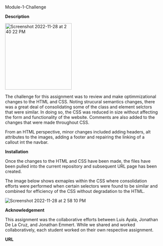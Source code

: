 
Module-1-Challenge

**Description**

<img width="218" alt="Screenshot 2022-11-28 at 2 40 22 PM" src="https://user-images.githubusercontent.com/112414393/204377411-4518c37b-d261-4017-ab4b-12b9b0631c37.png">

The challenge for this assignment was to review and make optimmizational changes to the HTML and CSS. Noting strucural semantics changes, there was a great deal of consolidating some of the class and element selctors that were similar. In doing so, the CSS was reduced in size without affecting the form and functionality of the website. Comments are also added to the changes that were made throughout CSS. 

From an HTML perspective, minor changes included adding headers, alt attributes to the images, adding a footer and repairing the linking of a callout int the navbar.

**Installation**

Once the changes to the HTML and CSS have been made, the files have been pulled into the current repository and subsequent URL page has been created.

The image below shows exmaples within the CSS where consolidation efforts were performed when certain selectors were found to be similar and combined for efficiency of the CSS without degradation to the HTML.

![Screenshot 2022-11-28 at 2 58 10 PM](https://user-images.githubusercontent.com/112414393/204380082-ce144f28-421a-48c0-a28e-eb35fe13ea4c.png)

**Acknowledgement**

This assignment was the collaborative efforts between Luis Ayala, Jonathan De La Cruz, and Jonathan Emmert. While we shared and worked collaboratively, each student worked on their own respective assignment.

**URL**

